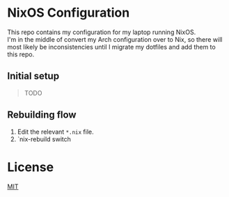 # NixOS Configuration
This repo contains my configuration for my laptop running NixOS.  
I'm in the middle of convert my Arch configuration over to Nix, so there will most likely be inconsistencies until I migrate my dotfiles and add them to this repo. 


## Initial setup
> TODO

## Rebuilding flow
1. Edit the relevant `*.nix` file.
2. `nix-rebuild switch

# License
[MIT](LICENSE)
